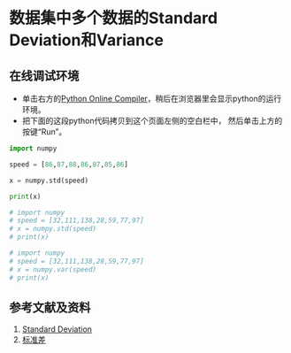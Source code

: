﻿# 数据集中多个数据的Standard Deviation和Variance

## 在线调试环境

- 单击右方的[Python Online Compiler](https://trinket.io/python3/a5bd54189b)，稍后在浏览器里会显示python的运行环境。
- 把下面的这段python代码拷贝到这个页面左侧的空白栏中， 然后单击上方的按键“Run”。

```python
import numpy

speed = [86,87,88,86,87,85,86]

x = numpy.std(speed)

print(x)

# import numpy
# speed = [32,111,138,28,59,77,97]
# x = numpy.std(speed)
# print(x)

# import numpy
# speed = [32,111,138,28,59,77,97]
# x = numpy.var(speed)
# print(x)
```

## 参考文献及资料

1. [Standard Deviation](https://www.w3schools.com/python/python_ml_standard_deviation.asp)
1. [标准差](https://www.w3school.com.cn/python/python_ml_standard_deviation.asp)



